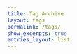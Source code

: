 ```yaml
---
title: Tag Archive
layout: tags
permalink: /tags/
show_excerpts: true
entries_layout: list
---
```


